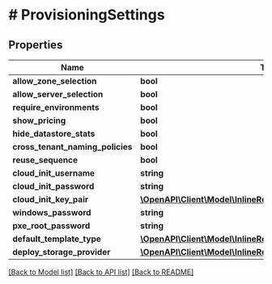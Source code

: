 # # ProvisioningSettings

## Properties

Name | Type | Description | Notes
------------ | ------------- | ------------- | -------------
**allow_zone_selection** | **bool** |  | [optional]
**allow_server_selection** | **bool** |  | [optional]
**require_environments** | **bool** |  | [optional]
**show_pricing** | **bool** |  | [optional]
**hide_datastore_stats** | **bool** |  | [optional]
**cross_tenant_naming_policies** | **bool** |  | [optional]
**reuse_sequence** | **bool** |  | [optional]
**cloud_init_username** | **string** |  | [optional]
**cloud_init_password** | **string** |  | [optional]
**cloud_init_key_pair** | [**\OpenAPI\Client\Model\InlineResponse20040AppDeployInstance**](InlineResponse20040AppDeployInstance.md) |  | [optional]
**windows_password** | **string** |  | [optional]
**pxe_root_password** | **string** |  | [optional]
**default_template_type** | [**\OpenAPI\Client\Model\InlineResponse20094Network**](InlineResponse20094Network.md) |  | [optional]
**deploy_storage_provider** | [**\OpenAPI\Client\Model\InlineResponse20040AppDeployInstance**](InlineResponse20040AppDeployInstance.md) |  | [optional]

[[Back to Model list]](../../README.md#models) [[Back to API list]](../../README.md#endpoints) [[Back to README]](../../README.md)
